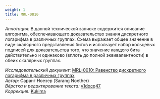 ```yaml
---
weight: 1
title: MRL-0010
---
```


_Аннотация:_ В данной технической записке содержится описание алгоритма, обеспечивающего доказательство знания дискретного логарифма в различных группах. Схема выражает общее значение в виде скалярного представления битов и использует набор кольцевых подписей для доказательства того, что значение каждого бита действительно и одинаково (вплоть до полной эквивалентности) в обеих скалярных группах.​​

_Исследовательский документ:_ [MRL-0010: Равенство дискретного логарифма в различных группах](https://docs.xmr.ru/research/mrl-0010/MRL-0010.pdf)  
_Автор:_ Саранг Ноезер (Sarang Noether)  
_Вёрстка и редактирование текста:_ [v1docq47](https://t.me/v1docq47)  
_Коррекция:_ [Kukima](https://t.me/Kukima)
